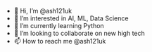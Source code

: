 - 👋 Hi, I’m @ash121uk
- 👀 I’m interested in AI, ML, Data Science 
- 🌱 I’m currently learning Python
- 💞️ I’m looking to collaborate on new high tech
- 📫 How to reach me @ash121uk

<!---
ash121uk/ash121uk is a ✨ special ✨ repository because its `README.md` (this file) appears on your GitHub profile.
You can click the Preview link to take a look at your changes.
--->
